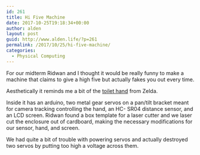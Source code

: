 ```yaml
---
id: 261
title: Hi Five Machine
date: 2017-10-25T19:18:34+00:00
author: alden
layout: post
guid: http://www.alden.life/?p=261
permalink: /2017/10/25/hi-five-machine/
categories:
  - Physical Computing
---
```

For our midterm Ridwan and I thought it would be really funny to make a machine that claims to give a high five but actually fakes you out every time.



Aesthetically it reminds me a bit of the [toilet hand](http://www.goombastomp.com/wp-content/uploads/2016/01/zlCfzTDIfO8jrA4bnw.jpg) from Zelda.

Inside it has an arduino, two metal gear servos on a pan/tilt bracket meant for camera tracking controlling the hand, an HC- SR04 distance sensor, and an LCD screen. Ridwan found a box template for a laser cutter and we laser cut the enclosure out of cardboard, making the necessary modifications for our sensor, hand, and screen.

We had quite a bit of trouble with powering servos and actually destroyed two servos by putting too high a voltage across them.

&nbsp;